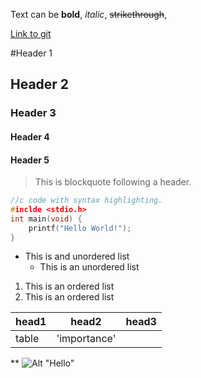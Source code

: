Text can be **bold**, _italic_, ~~strikethrough~~,

[Link to git](http://github.com)

#Header 1
## Header 2
### Header 3
#### Header 4
#### Header 5

> This is blockquote following a header.


```c
//c code with syntax highlighting.
#inclde <stdio.h>
int main(void) {
	printf("Hello World!");
}
```

* This is and unordered list
	* This is an unordered list


1. This is an ordered list
2. This is an ordered list

|head1	|head2		 |head3	|
|:------|------------|------|
|table	|'importance'|		|


**
![Alt "Hello"](http://guides.github.com/activities/hello-world/branching.png)

	
